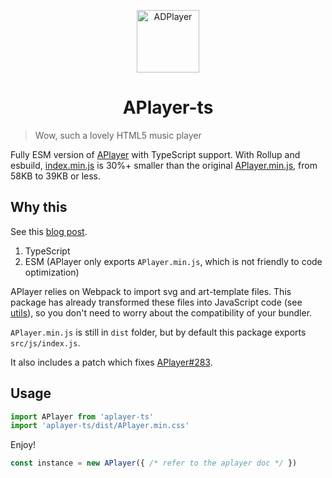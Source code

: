 <p align="center">
<img src="https://i.imgur.com/LnPvZvO.png" alt="ADPlayer" width="100">
</p>
<h1 align="center">APlayer-ts</h1>

> Wow, such a lovely HTML5 music player

Fully ESM version of [APlayer](https://github.com/MoePlayer/APlayer/) with TypeScript support. With Rollup and esbuild, [index.min.js](build/index.min.js) is 30%+ smaller than the original [APlayer.min.js](dist/APlayer.min.js), from 58KB to 39KB or less.

## Why this

See this [blog post](https://blog.liuly.moe/posts/tree-shaking).

1. TypeScript
2. ESM (APlayer only exports `APlayer.min.js`, which is not friendly to code optimization)

APlayer relies on Webpack to import svg and art-template files. This package has already transformed these files into JavaScript code (see [utils](./utils)), so you don't need to worry about the compatibility of your bundler.

`APlayer.min.js` is still in `dist` folder, but by default this package exports `src/js/index.js`.

It also includes a patch which fixes [APlayer#283](https://github.com/DIYgod/APlayer/issues/283).

## Usage

```TypeScript
import APlayer from 'aplayer-ts'
import 'aplayer-ts/dist/APlayer.min.css'
```

Enjoy!

```TypeScript
const instance = new APlayer({ /* refer to the aplayer doc */ })
```
